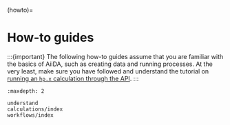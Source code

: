 (howto)=

# How-to guides

:::{important}
The following how-to guides assume that you are familiar with the basics of AiiDA, such as creating data and running processes.
At the very least, make sure you have followed and understand the tutorial on [running an `hp.x` calculation through the API](howto-calculations-hp).
:::

```{toctree}
:maxdepth: 2

understand
calculations/index
workflows/index
```
